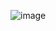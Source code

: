 
![image](https://github.com/ReubenMatrix/JavaScript-Projects/assets/136352370/4aba2c20-4fe3-48fd-8ccc-2228d44f554d)

